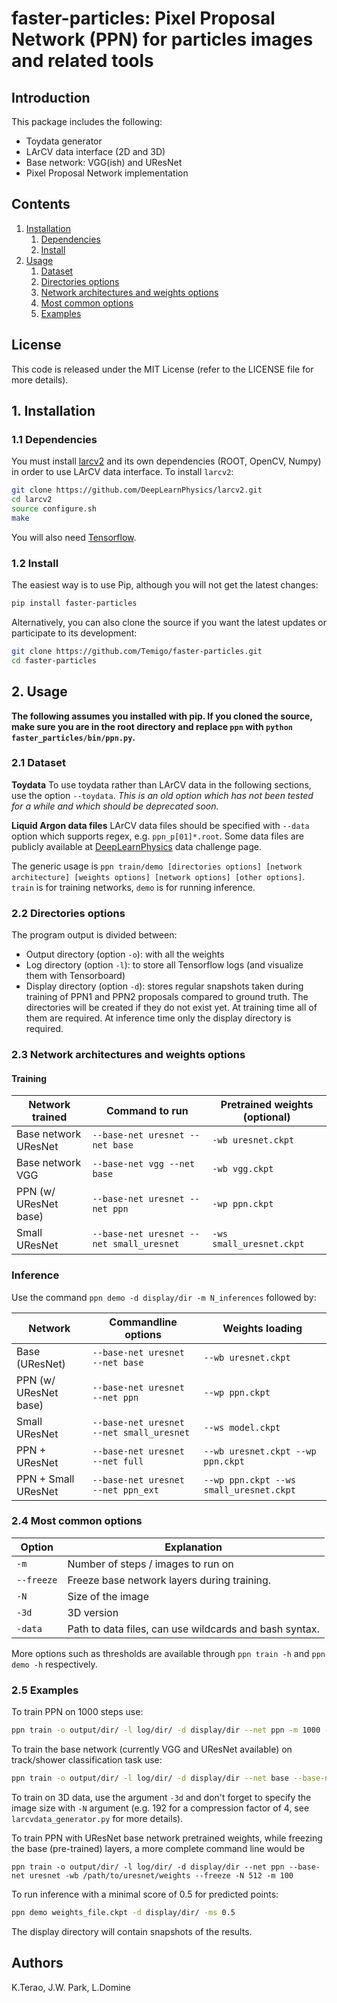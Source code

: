 # faster-particles: Pixel Proposal Network (PPN) for particles images and related tools

## Introduction
This package includes the following:
* Toydata generator
* LArCV data interface (2D and 3D)
* Base network: VGG(ish) and UResNet
* Pixel Proposal Network implementation

## Contents
1. [Installation](#1-installation)
    1. [Dependencies](#1.1-dependencies)
    1. [Install](#1.2-install)
2. [Usage](#2-usage)
    1. [Dataset](#2.1-dataset)
    2. [Directories options](#2.2-directories-options)
    3. [Network architectures and weights options](#2.3-network)
    4. [Most common options](#2.4-options)
    5. [Examples](#2.5-examples)

## License
This code is released under the MIT License (refer to the LICENSE file for more details).


## 1. Installation <a name="1-installation">
### 1.1 Dependencies <a name="1.1-dependencies"></a>
You must install [larcv2](https://github.com/DeepLearnPhysics/larcv2) and its
own dependencies (ROOT, OpenCV, Numpy) in order to use LArCV data interface.
To install `larcv2`:
```bash
git clone https://github.com/DeepLearnPhysics/larcv2.git
cd larcv2
source configure.sh
make
```
You will also need [Tensorflow](http://tensorflow.org/).

### 1.2 Install <a name="1.2-install"></a>
The easiest way is to use Pip, although you will not get the latest changes:
```bash
pip install faster-particles
```

Alternatively, you can also clone the source if you want the latest updates or
participate to its development:
```bash
git clone https://github.com/Temigo/faster-particles.git
cd faster-particles
```

## 2. Usage <a name="2-usage"></a>

**The following assumes you installed with pip. If you cloned the source, make
sure you are in the root directory and replace `ppn` with `python faster_particles/bin/ppn.py`.**

### 2.1 Dataset <a name="2.1-dataset"></a>
**Toydata**
To use toydata rather than LArCV data in the following sections, use the option `--toydata`.
*This is an old option which has not been tested for a while and which should be deprecated soon.*

**Liquid Argon data files**
LArCV data files should be specified with `--data` option which supports regex, e.g. `ppn_p[01]*.root`.
Some data files are publicly available at [DeepLearnPhysics](http://deeplearnphysics.org/DataChallenge/) data challenge page.

The generic usage is `ppn train/demo [directories options] [network architecture] [weights options] [network options] [other options]`. `train` is for training networks, `demo` is for running inference.

### 2.2 Directories options <a name="2.2-directories-options"></a>
The program output is divided between:
* Output directory (option `-o`): with all the weights
* Log directory (option `-l`): to store all Tensorflow logs (and visualize them with Tensorboard)
* Display directory (option `-d`): stores regular snapshots taken during training of PPN1 and PPN2 proposals compared to ground truth.
The directories will be created if they do not exist yet. At training time all of them are required. At inference time only the display directory is required.

### 2.3 Network architectures and weights options <a name="2.3-network"></a>
#### Training
| Network trained | Command to run | Pretrained weights (optional) |
| --------------- | -------------------- | -------|
| Base network UResNet    | `--base-net uresnet --net base` | `-wb uresnet.ckpt` |
| Base network VGG        | `--base-net vgg --net base` | `-wb vgg.ckpt` |
| PPN (w/ UResNet base)   | `--base-net uresnet --net ppn` | `-wp ppn.ckpt` |
| Small UResNet           | `--base-net uresnet --net small_uresnet` | `-ws small_uresnet.ckpt` |

### Inference
Use the command `ppn demo -d display/dir -m N_inferences` followed by:

| Network | Commandline options | Weights loading |
| --------|---------------------|-----------------|
| Base (UResNet)        | `--base-net uresnet --net base` | `--wb uresnet.ckpt` |
| PPN (w/ UResNet base) | `--base-net uresnet --net ppn`  | `--wp ppn.ckpt` |
| Small UResNet         | `--base-net uresnet --net small_uresnet` | `--ws model.ckpt` |
| PPN + UResNet         | `--base-net uresnet --net full` | `--wb uresnet.ckpt --wp ppn.ckpt` |
| PPN + Small UResNet   | `--base-net uresnet --net ppn_ext` | `--wp ppn.ckpt --ws small_uresnet.ckpt` |

### 2.4 Most common options <a name="2.4-options"></a>
|Option|Explanation|
|-----|----|
|`-m`| Number of steps / images to run on |
|`--freeze` | Freeze base network layers during training. |
|`-N` | Size of the image |
|`-3d`| 3D version |
|`-data`| Path to data files, can use wildcards and bash syntax. |

More options such as thresholds are available through `ppn train -h` and `ppn demo -h` respectively.

### 2.5 Examples <a name="2.5-examples"></a>
To train PPN on 1000 steps use:
```bash
ppn train -o output/dir/ -l log/dir/ -d display/dir --net ppn -m 1000 --data path/to/data
```

To train the base network (currently VGG and UResNet available) on track/shower classification task use:
```bash
ppn train -o output/dir/ -l log/dir/ -d display/dir --net base --base-net vgg -m 1000
```

To train on 3D data, use the argument `-3d` and don't forget to specify the image size with `-N` argument (e.g. 192 for a compression factor of 4, see `larcvdata_generator.py` for more details).

To train PPN with UResNet base network pretrained weights, while freezing the base (pre-trained) layers,
 a more complete command line would be
```
ppn train -o output/dir/ -l log/dir/ -d display/dir --net ppn --base-net uresnet -wb /path/to/uresnet/weights --freeze -N 512 -m 100
```

To run inference with a minimal score of 0.5 for predicted points:
```bash
ppn demo weights_file.ckpt -d display/dir/ -ms 0.5
```
The display directory will contain snapshots of the results.


## Authors
K.Terao, J.W. Park, L.Domine
